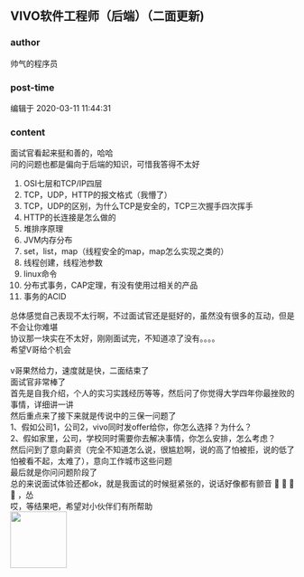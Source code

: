 ## VIVO软件工程师（后端）（二面更新)
### author 
帅气的程序员
### post-time 

编辑于  2020-03-11 11:44:31
### content 
<div class="post-topic-des nc-post-content">
 <div>
  面试官看起来挺和善的，哈哈
 </div>
 <div>
  问的问题也都是偏向于后端的知识，可惜我答得不太好
 </div>
 <div>
  <ol>
   <li>
    OSI七层和TCP/IP四层
   </li>
   <li>
    TCP，UDP，HTTP的报文格式（我懵了）
   </li>
   <li>
    TCP，UDP的区别，为什么TCP是安全的，TCP三次握手四次挥手
   </li>
   <li>
    HTTP的长连接是怎么做的
   </li>
   <li>
    堆排序原理
   </li>
   <li>
    JVM内存分布
   </li>
   <li>
    set，list，map（线程安全的map，map怎么实现之类的）
   </li>
   <li>
    线程创建，线程池参数
   </li>
   <li>
    linux命令
   </li>
   <li>
    分布式事务，CAP定理，有没有使用过相关的产品
   </li>
   <li>
    事务的ACID
    <span>
    </span>
   </li>
  </ol>
  总体感觉自己表现不太行啊，不过面试官还是挺好的，虽然没有很多的互动，但是不会让你难堪
 </div>
 <div>
  协议那一块实在不太好，刚刚面试完，不知道凉了没有。。。。
 </div>
 <div>
  希望V哥给个机会
 </div>
 <div>
  <br/>
 </div>
 <div>
  v哥果然给力，速度就是快，二面结束了
 </div>
 <div>
  面试官非常棒了
 </div>
 <div>
  首先是自我介绍，个人的实习实践经历等等，然后问了你觉得大学四年你最挫败的事情，详细讲一讲
 </div>
 <div>
  然后重点来了接下来就是传说中的三保一问题了
 </div>
 <div>
  1、假如公司1，公司2，vivo同时发offer给你，你怎么选择？为什么？
 </div>
 <div>
  2、假如家里，公司，学校同时需要你去解决事情，你怎么安排，怎么考虑？
 </div>
 <div>
  然后问到了意向薪资（完全不知道怎么说，很尴尬啊，说的高了怕被拒，说的低了怕被看不起，太难了），意向工作城市这些问题
 </div>
 <div>
  最后就是你问问题阶段了
 </div>
 <div>
  总的来说面试体验还都ok，就是我面试的时候挺紧张的，说话好像都有颤音
  <span>
   <span>
    🤣
   </span>
   <span>
    🤣
   </span>
   <span>
    🤣
   </span>
   <span>
    🤣
   </span>
   ，怂
  </span>
 </div>
 <div>
  <span>
   哎，等结果吧，希望对小伙伴们有所帮助
  </span>
 </div>
 <div>
  <span>
   <img data-card-emoji="[抱抱]" height="100px" src="https://uploadfiles.nowcoder.com/images/20191018/468200_1571397153644_2484A7DF36877A14689574EEBDA6DD7C" width="100px"/>
   <br/>
  </span>
 </div>
 <div>
  <br/>
 </div>
</div>
